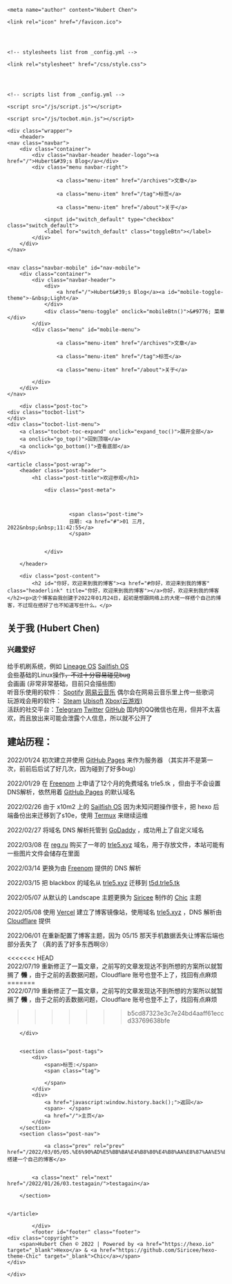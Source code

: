 <!DOCTYPE html>
<html lang="zh-CN">

<head>
    <meta charset="UTF-8">
<meta name="viewport"
      content="width=device-width, initial-scale=1.0, maximum-scale=1.0, minimum-scale=1.0">
<meta http-equiv="X-UA-Compatible" content="ie=edge">

    <meta name="author" content="Hubert Chen">





<title>欢迎参观 | Hubert&#39;s Blog</title>



    <link rel="icon" href="/favicon.ico">




    <!-- stylesheets list from _config.yml -->
    
    <link rel="stylesheet" href="/css/style.css">
    



    <!-- scripts list from _config.yml -->
    
    <script src="/js/script.js"></script>
    
    <script src="/js/tocbot.min.js"></script>
    




<meta name="generator" content="Hexo 6.2.0"></head>

<body>
    <script>
        // this function is used to check current theme before page loaded.
        (() => {
            const currentTheme = window.localStorage && window.localStorage.getItem('theme') || '';
            const isDark = currentTheme === 'dark';
            const pagebody = document.getElementsByTagName('body')[0]
            if (isDark) {
                pagebody.classList.add('dark-theme');
                // mobile
                document.getElementById("mobile-toggle-theme").innerText = "· Dark"
            } else {
                pagebody.classList.remove('dark-theme');
                // mobile
                document.getElementById("mobile-toggle-theme").innerText = "· Light"
            }
        })();
    </script>

    <div class="wrapper">
        <header>
    <nav class="navbar">
        <div class="container">
            <div class="navbar-header header-logo"><a href="/">Hubert&#39;s Blog</a></div>
            <div class="menu navbar-right">
                
                    <a class="menu-item" href="/archives">文章</a>
                
                    <a class="menu-item" href="/tag">标签</a>
                
                    <a class="menu-item" href="/about">关于</a>
                
                <input id="switch_default" type="checkbox" class="switch_default">
                <label for="switch_default" class="toggleBtn"></label>
            </div>
        </div>
    </nav>

    
    <nav class="navbar-mobile" id="nav-mobile">
        <div class="container">
            <div class="navbar-header">
                <div>
                    <a href="/">Hubert&#39;s Blog</a><a id="mobile-toggle-theme">·&nbsp;Light</a>
                </div>
                <div class="menu-toggle" onclick="mobileBtn()">&#9776; 菜单</div>
            </div>
            <div class="menu" id="mobile-menu">
                
                    <a class="menu-item" href="/archives">文章</a>
                
                    <a class="menu-item" href="/tag">标签</a>
                
                    <a class="menu-item" href="/about">关于</a>
                
            </div>
        </div>
    </nav>

</header>
<script>
    var mobileBtn = function f() {
        var toggleMenu = document.getElementsByClassName("menu-toggle")[0];
        var mobileMenu = document.getElementById("mobile-menu");
        if(toggleMenu.classList.contains("active")){
           toggleMenu.classList.remove("active")
            mobileMenu.classList.remove("active")
        }else{
            toggleMenu.classList.add("active")
            mobileMenu.classList.add("active")
        }
    }
</script>
            <div class="main">
                <div class="container">
    
    
        <div class="post-toc">
    <div class="tocbot-list">
    </div>
    <div class="tocbot-list-menu">
        <a class="tocbot-toc-expand" onclick="expand_toc()">展开全部</a>
        <a onclick="go_top()">回到顶端</a>
        <a onclick="go_bottom()">查看底部</a>
    </div>
</div>

<script>
    var tocbot_timer;
    var DEPTH_MAX = 6;    // 为 6 时展开所有
    var tocbot_default_config = {
        tocSelector: '.tocbot-list',
        contentSelector: '.post-content',
        headingSelector: 'h1, h2, h3',
        orderedList: false,
        scrollSmooth: true,
        onClick: extend_click,
    };

    function extend_click() {
        clearTimeout(tocbot_timer);
        tocbot_timer = setTimeout(function () {
            tocbot.refresh(obj_merge(tocbot_default_config, { hasInnerContainers: true }));
        }, 420); // 这个值是由 tocbot 源码里定义的 scrollSmoothDuration 得来的
    }

    document.ready(function () {
        tocbot.init(obj_merge(tocbot_default_config, { collapseDepth: 1 }));
    });

    function expandToc() {
        var b = document.querySelector('.tocbot-toc-expand');
        var expanded = b.getAttribute('data-expanded');
        expanded ? b.removeAttribute('data-expanded') : b.setAttribute('data-expanded', true);
        tocbot.refresh(obj_merge(tocbot_default_config, { collapseDepth: expanded ? 1 : DEPTH_MAX }));
        b.innerText = expanded ? 'Expand all' : 'Collapse all';
    }

    function go_top() {
        window.scrollTo(0, 0);
    }

    function go_bottom() {
        window.scrollTo(0, document.body.scrollHeight);
    }

    function obj_merge(target, source) {
        for (var item in source) {
            if (source.hasOwnProperty(item)) {
                target[item] = source[item];
            }
        }
        return target;
    }
</script>
    

    
    <article class="post-wrap">
        <header class="post-header">
            <h1 class="post-title">欢迎参观</h1>
            
                <div class="post-meta">
                    

                    
                        <span class="post-time">
                        日期: <a href="#">01 三月, 2022&nbsp;&nbsp;11:42:55</a>
                        </span>
                    
                    
                </div>
            
        </header>

        <div class="post-content">
            <h2 id="你好，欢迎来到我的博客"><a href="#你好，欢迎来到我的博客" class="headerlink" title="你好，欢迎来到我的博客"></a>你好，欢迎来到我的博客</h2><p>这个博客由我创建于2022年01月24日，起初是想跟网络上的大佬一样搭个自己的博客，不过现在搭好了也不知道写些什么。</p>
<h2 id="关于我-Hubert-Chen"><a href="#关于我-Hubert-Chen" class="headerlink" title="关于我 (Hubert Chen)"></a>关于我 (Hubert Chen)</h2><h3 id="兴趣爱好"><a href="#兴趣爱好" class="headerlink" title="兴趣爱好"></a>兴趣爱好</h3><p>给手机刷系统，例如 <a target="_blank" rel="noopener" href="https://lineageos.org/">Lineage OS</a> <a target="_blank" rel="noopener" href="https://sailfishos.org/">Sailfish OS</a><br>会些基础的Linux操作<del>，不过十分容易碰见bug</del><br>会画画 (非常非常基础，目前只会描些图)<br>听音乐使用的软件： <a target="_blank" rel="noopener" href="https://spotify.com/">Spotify</a>  <a target="_blank" rel="noopener" href="https://music.163.com/">网易云音乐</a> 偶尔会在网易云音乐里上传一些歌词<br>玩游戏会用的软件： <a target="_blank" rel="noopener" href="https://store.steampowered.com/">Steam</a> <a target="_blank" rel="noopener" href="https://www.ubisoft.com/">Ubisoft</a> <a target="_blank" rel="noopener" href="https://www.xbox.com/">Xbox(云游戏)</a><br>活跃的社交平台：<a target="_blank" rel="noopener" href="https://t.me/trle5">Telegram</a> <a target="_blank" rel="noopener" href="https://twitter.com/interstellar750">Twitter</a> <a target="_blank" rel="noopener" href="https://github.com/Interstellar750/">GitHub</a> 国内的QQ微信也在用，但并不太喜欢，而且放出来可能会泄露个人信息，所以就不公开了</p>
<h2 id="建站历程："><a href="#建站历程：" class="headerlink" title="建站历程："></a>建站历程：</h2><p>2022&#x2F;01&#x2F;24 初次建立并使用 <a target="_blank" rel="noopener" href="https://github.io/">GitHub Pages</a> 来作为服务器 （其实并不是第一次，前前后后试了好几次，因为碰到了好多bug）</p>
<p>2022&#x2F;01&#x2F;29 在 <a href="freenom.com">Freenom</a> 上申请了12个月的免费域名 trle5.tk ，但由于不会设置DNS解析，依然用着 <a target="_blank" rel="noopener" href="https://github.io/">GitHub Pages</a> 的默认域名</p>
<p>2022&#x2F;02&#x2F;26 由于 x10m2 上的 <a target="_blank" rel="noopener" href="https://sailfishos.org/">Sailfish OS</a> 因为未知问题操作很卡，把 hexo 后端备份出来迁移到了s10e，使用 <a target="_blank" rel="noopener" href="https://play.google.com/store/apps/details?id=com.termux">Termux</a> 来继续运维</p>
<p>2022&#x2F;02&#x2F;27 将域名 DNS 解析托管到 <a href="godaddy.com">GoDaddy</a> ，成功用上了自定义域名</p>
<p>2022&#x2F;03&#x2F;08 在 <a target="_blank" rel="noopener" href="https://reg.ru/">reg.ru</a> 购买了一年的 <a target="_blank" rel="noopener" href="https://trle5.xyz/">trle5.xyz</a> 域名，用于存放文件，本站可能有一些图片文件会储存在里面</p>
<p>2022&#x2F;03&#x2F;14 更换为由 <a href="freenom.com">Freenom</a> 提供的 DNS 解析</p>
<p>2022&#x2F;03&#x2F;15 把 blackbox 的域名从 <a target="_blank" rel="noopener" href="https://trle5.xyz/">trle5.xyz</a> 迁移到 <a target="_blank" rel="noopener" href="https://t5d.trle5.tk/">t5d.trle5.tk</a></p>
<p>2022&#x2F;05&#x2F;07 从默认的 Landscape 主题更换为 <a target="_blank" rel="noopener" href="https://github.com/Siricee">Siricee</a> 制作的 <a target="_blank" rel="noopener" href="https://github.com/Siricee/hexo-theme-Chic">Chic</a> 主题</p>
<p>2022&#x2F;05&#x2F;08 使用 <a target="_blank" rel="noopener" href="https://vercel.com/">Vercel</a> 建立了博客镜像站，使用域名 <a target="_blank" rel="noopener" href="https://trle5.xyz/">trle5.xyz</a> ，DNS 解析由 <a target="_blank" rel="noopener" href="https://cloudflare.com/">Cloudflare</a> 提供</p>
<p>2022&#x2F;06&#x2F;01 在重新配置了博客主题，因为 05&#x2F;15 那天手机数据丢失让博客后端也部分丢失了 （真的丢了好多东西啊😢）</p>
<p>&lt;&lt;&lt;&lt;&lt;&lt;&lt; HEAD<br>2022&#x2F;07&#x2F;19 重新修正了一篇文章，之前写的文章发现达不到所想的方案所以就暂搁了 <del><strong>懒</strong></del> ，由于之前的丢数据问题，Cloudflare 账号也登不上了，找回有点麻烦<br>&#x3D;&#x3D;&#x3D;&#x3D;&#x3D;&#x3D;&#x3D;<br>2022&#x2F;07&#x2F;19 重新修正了一篇文章，之前写的文章发现达不到所想的方案所以就暂搁了 <del><strong>懒</strong></del> ，由于之前的丢数据问题，Cloudflare 账号也登不上了，找回有点麻烦</p>
<blockquote>
<blockquote>
<blockquote>
<blockquote>
<blockquote>
<blockquote>
<blockquote>
<p>b5cd87323e3c7e24bd4aaff61eccd33769638bfe</p>
</blockquote>
</blockquote>
</blockquote>
</blockquote>
</blockquote>
</blockquote>
</blockquote>

        </div>

        
        <section class="post-tags">
            <div>
                <span>标签:</span>
                <span class="tag">
                    
                </span>
            </div>
            <div>
                <a href="javascript:window.history.back();">返回</a>
                <span>· </span>
                <a href="/">主页</a>
            </div>
        </section>
        <section class="post-nav">
            
                <a class="prev" rel="prev" href="/2022/03/05/05.%E6%90%AD%E5%BB%BA%E4%B8%80%E4%B8%AA%E8%87%AA%E5%B7%B1%E7%9A%84%E5%8D%9A%E5%AE%A2/">搭建一个自己的博客</a>
            
            
            <a class="next" rel="next" href="/2022/01/26/03.testagain/">testagain</a>
            
        </section>


    </article>
</div>

            </div>
            <footer id="footer" class="footer">
    <div class="copyright">
        <span>Hubert Chen © 2022 | Powered by <a href="https://hexo.io" target="_blank">Hexo</a> & <a href="https://github.com/Siricee/hexo-theme-Chic" target="_blank">Chic</a></span>
    </div>
</footer>

    </div>
</body>

</html>